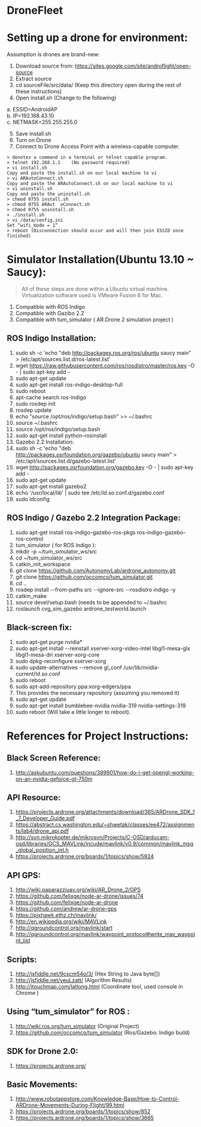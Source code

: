 # DroneFleet

# Setting up a drone for environment:

Assumption is drones are brand-new:

1. Download source from: https://sites.google.com/site/androflight/open-source
2. Extract source
3. cd sourceFile/src/data/ (Keep this directory open during the rest of these instructions)
4. Open install.sh (Change to the following)

  a. ESSID=AndroidAP  
  b. IP=192.168.43.10  
  c. NETMASK=255.255.255.0   

5. Save install.sh
6. Turn on Drone
7. Connect to Drone Access Point with a wireless-capable computer.

```
> denotes a command in a terminal or telnet capable program. 
> telnet 192.168.1.1    (No password required)
> vi install.sh
Copy and paste the install.sh on our local machine to vi
> vi ARAutoConnect.sh
Copy and paste the ARAutoConnect.sh on our local machine to vi
> vi uninstall.sh
Copy and paste the uninstall.sh
> chmod 0755 install.sh
> chmod 0755 ARAut	oConnect.sh
> chmod 0755 uninstall.sh
> ./install.sh
> vi /data/config.ini
Set “wifi_mode = 1”
> reboot (Disconnection should occur and will then join ESSID once finished)
```

# Simulator Installation(Ubuntu 13.10 ~ Saucy):

> All of these steps are done within a Ubuntu virtual machine.
> Virtualization software used is VMware Fusion 6 for Mac.

1. Compatible with ROS Indigo   
2. Compatible with Gazibo 2.2   
3. Compatible with tum_simulator ( AR.Drone 2 simulation project )  

## ROS Indigo Installation:

1. sudo sh -c 'echo "deb http://packages.ros.org/ros/ubuntu saucy main" > /etc/apt/sources.list.d/ros-latest.list'
2. wget https://raw.githubusercontent.com/ros/rosdistro/master/ros.key -O - | sudo apt-key add -
3. sudo apt-get update
4. sudo apt-get install ros-indigo-desktop-full
5. sudo reboot
6. apt-cache search ros-indigo
7. sudo rosdep init
8. rosdep update
9. echo "source /opt/ros/indigo/setup.bash" >> ~/.bashrc
10. source ~/.bashrc
11. source /opt/ros/indigo/setup.bash
12. sudo apt-get install python-rosinstall
13. Gazebo 2.2 Installation:
14. sudo sh -c 'echo "deb http://packages.osrfoundation.org/gazebo/ubuntu saucy main" > /etc/apt/sources.list.d/gazebo-latest.list'
15. wget http://packages.osrfoundation.org/gazebo.key -O - | sudo apt-key add -
16. sudo apt-get update
17. sudo apt-get install gazebo2
18. echo '/usr/local/lib' | sudo tee /etc/ld.so.conf.d/gazebo.conf 
19. sudo ldconfig

## ROS Indigo / Gazebo 2.2 Integration Package:

1. sudo apt-get install ros-indigo-gazebo-ros-pkgs ros-indigo-gazebo-ros-control
2. tum_simulator ( for ROS Indigo ):
3. mkdir -p ~/tum_simulator_ws/src
4. cd  ~/tum_simulator_ws/src
5. catkin_init_workspace
6. git clone https://github.com/AutonomyLab/ardrone_autonomy.git
7. git clone https://github.com/occomco/tum_simulator.git
8. cd ..
9. rosdep install --from-paths src --ignore-src --rosdistro indigo -y
10. catkin_make
11. source devel/setup.bash (needs to be appended to ~/.bashrc
12. roslaunch cvg_sim_gazebo ardrone_testworld.launch

## Black-screen fix: 

1. sudo apt-get purge nvidia*
2. sudo apt-get install --reinstall xserver-xorg-video-intel  libgl1-mesa-glx libgl1-mesa-dri xserver-xorg-core
3. sudo dpkg-reconfigure xserver-xorg
4. sudo update-alternatives --remove gl_conf /usr/lib/nvidia-current/ld.so.conf
5. sudo reboot
6. sudo apt-add-repository ppa:xorg-edgers/ppa
7. This provides the necessary repository (assuming you removed it)
8. sudo apt-get update
9. sudo apt-get install bumblebee-nvidia nvidia-319 nvidia-settings-319
10. sudo reboot (Will take a little longer to reboot).

# References for Project Instructions:

## Black Screen Reference:

1. http://askubuntu.com/questions/389901/how-do-i-get-opengl-working-on-an-nvidia-geforce-gt-750m

## API Resource:

1. https://projects.ardrone.org/attachments/download/365/ARDrone_SDK_1_7_Developer_Guide.pdf
2. https://abstract.cs.washington.edu/~shwetak/classes/ee472/assignments/lab4/drone_api.pdf
3. http://svn.mikrokopter.de/mikrosvn/Projects/C-OSD/arducam-osd/libraries/GCS_MAVLink/incude/mavlink/v0.9/common/mavlink_msg_global_position_int.h
4. https://projects.ardrone.org/boards/1/topics/show/5924
 
## API GPS:

1. http://wiki.paparazziuav.org/wiki/AR_Drone_2/GPS
2. https://github.com/felixge/node-ar-drone/issues/74
3. https://github.com/felixge/node-ar-drone
4. https://github.com/andrew/ar-drone-gps
5. https://pixhawk.ethz.ch/mavlink/
6. http://en.wikipedia.org/wiki/MAVLink
7. http://qgroundcontrol.org/mavlink/start
8. http://qgroundcontrol.org/mavlink/waypoint_protocol#write_mav_waypoint_list

## Scripts:

1. http://jsfiddle.net/9cscm54o/3/ (Hex String to Java byte[])
2. http://jsfiddle.net/yeuLzatt/ (Algorithm Results)
3. http://itouchmap.com/latlong.html (Coordinate tool, used console in Chrome )

## Using “tum_simulator” for ROS :

1. http://wiki.ros.org/tum_simulator (Original Project)
2. https://github.com/occomco/tum_simulator (Ros/Gazebo: Indigo build)

## SDK for Drone 2.0:

1. https://projects.ardrone.org/ 

## Basic Movements:

1. http://www.robotappstore.com/Knowledge-Base/How-to-Control-ARDrone-Movements-During-Flight/99.html
2. https://projects.ardrone.org/boards/1/topics/show/852
3. https://projects.ardrone.org/boards/1/topics/show/3665

